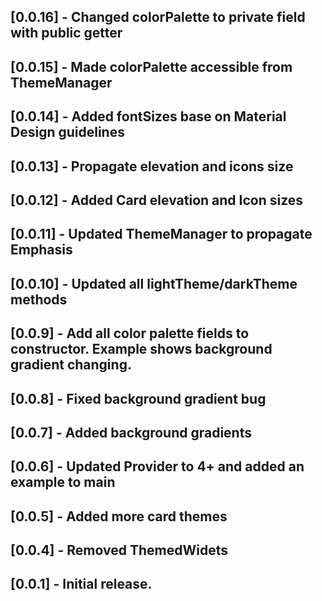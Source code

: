 ## [0.0.16] - Changed colorPalette to private field with public getter
## [0.0.15] - Made colorPalette accessible from ThemeManager
## [0.0.14] - Added fontSizes base on Material Design guidelines
## [0.0.13] - Propagate elevation and icons size
## [0.0.12] - Added Card elevation and Icon sizes
## [0.0.11] - Updated ThemeManager to propagate Emphasis
## [0.0.10] - Updated all lightTheme/darkTheme methods
## [0.0.9] - Add all color palette fields to constructor. Example shows background gradient changing.
## [0.0.8] - Fixed background gradient bug
## [0.0.7] - Added background gradients
## [0.0.6] - Updated Provider to 4+ and added an example to main
## [0.0.5] - Added more card themes
## [0.0.4] - Removed ThemedWidets
## [0.0.1] - Initial release.
